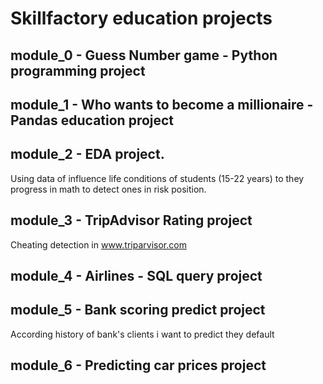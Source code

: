 # Skillfactory education projects

## module_0 - Guess Number game - Python programming project

## module_1 - Who wants to become a millionaire - Pandas education project

## module_2 - EDA project.
Using data of influence life conditions of students (15-22 years) to they progress in math to detect ones in risk position.

## module_3 - TripAdvisor Rating project
Cheating detection in www.triparvisor.com

## module_4 - Airlines - SQL query project

## module_5 - Bank scoring predict project
According history of bank's clients i want to predict they default

## module_6 - Predicting car prices project
